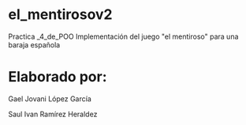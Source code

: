 # el_mentirosov2
Practica _4_de_POO
Implementación del juego "el mentiroso" para
una baraja española

# Elaborado por:
Gael Jovani López García 

Saul Ivan Ramírez Heraldez
